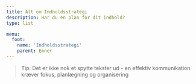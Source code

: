 ```yaml
---
title: Alt om Indholdsstrategi
description: Har du en plan for dit indhold? 
type: list

menu:
  foot:
    name: 'Indholdsstrategi'
    parent: Emner
---
```


> Tip: Det er ikke nok et spytte tekster ud - en effektiv kommunikation kræver fokus, planlægning og organisering
